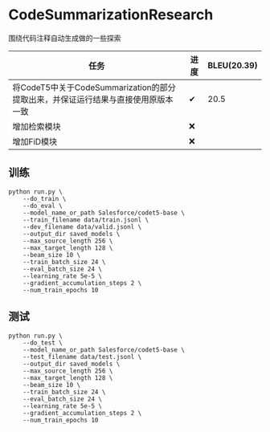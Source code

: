 # CodeSummarizationResearch
围绕代码注释自动生成做的一些探索

| 任务 | 进度 | BLEU(20.39) |
| --- | --- | --- |
| 将CodeT5中关于CodeSummarization的部分提取出来，并保证运行结果与直接使用原版本一致 | ✔ | 20.5 |
| 增加检索模块 | ❌ | |
| 增加FiD模块 | ❌ | |

## 训练
```
python run.py \
	--do_train \
	--do_eval \
	--model_name_or_path Salesforce/codet5-base \
	--train_filename data/train.jsonl \
	--dev_filename data/valid.jsonl \
	--output_dir saved_models \
	--max_source_length 256 \
	--max_target_length 128 \
	--beam_size 10 \
	--train_batch_size 24 \
	--eval_batch_size 24 \
	--learning_rate 5e-5 \
	--gradient_accumulation_steps 2 \
	--num_train_epochs 10 
```
## 测试
```
python run.py \
	--do_test \
	--model_name_or_path Salesforce/codet5-base \
	--test_filename data/test.jsonl \
	--output_dir saved_models \
	--max_source_length 256 \
	--max_target_length 128 \
	--beam_size 10 \
	--train_batch_size 24 \
	--eval_batch_size 24 \
	--learning_rate 5e-5 \
	--gradient_accumulation_steps 2 \
	--num_train_epochs 10 
```
